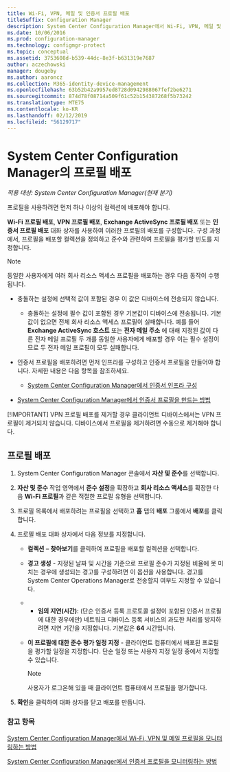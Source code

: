 ```yaml
---
title: Wi-Fi, VPN, 메일 및 인증서 프로필 배포
titleSuffix: Configuration Manager
description: System Center Configuration Manager에서 Wi-Fi, VPN, 메일 및 인증서 프로필을 배포하는 방법을 알아봅니다.
ms.date: 10/06/2016
ms.prod: configuration-manager
ms.technology: configmgr-protect
ms.topic: conceptual
ms.assetid: 3753608d-b539-44dc-8e3f-b631319e7687
author: aczechowski
manager: dougeby
ms.author: aaroncz
ms.collection: M365-identity-device-management
ms.openlocfilehash: 63b52b42a9957ed8728d0942988067fef2be6271
ms.sourcegitcommit: 874d78f08714a509f61c52b154387268f5b73242
ms.translationtype: MTE75
ms.contentlocale: ko-KR
ms.lasthandoff: 02/12/2019
ms.locfileid: "56129717"
---
```

# <a name="deploy-profiles-in-system-center-configuration-manager"></a>System Center Configuration Manager의 프로필 배포

*적용 대상: System Center Configuration Manager(현재 분기)*

프로필을 사용하려면 먼저 하나 이상의 컬렉션에 배포해야 합니다.  

 **Wi-Fi 프로필 배포**, **VPN 프로필 배포**, **Exchange ActiveSync 프로필 배포** 또는 **인증서 프로필 배포** 대화 상자를 사용하여 이러한 프로필의 배포를 구성합니다. 구성 과정에서, 프로필을 배포할 컬렉션을 정의하고 준수와 관련하여 프로필을 평가할 빈도를 지정합니다.  

> [!NOTE]
>  동일한 사용자에게 여러 회사 리소스 액세스 프로필을 배포하는 경우 다음 동작이 수행됩니다.  
> 
> - 충돌하는 설정에 선택적 값이 포함된 경우 이 값은 디바이스에 전송되지 않습니다.  
>   -   충돌하는 설정에 필수 값이 포함된 경우 기본값이 디바이스에 전송됩니다. 기본값이 없으면 전체 회사 리소스 액세스 프로필이 실패합니다. 예를 들어 **Exchange ActiveSync 호스트** 또는 **전자 메일 주소** 에 대해 지정된 값이 다른 전자 메일 프로필 두 개를 동일한 사용자에게 배포할 경우 이는 필수 설정이므로 두 전자 메일 프로필이 모두 실패합니다.  
> 
> - 인증서 프로필을 배포하려면 먼저 인프라를 구성하고 인증서 프로필을 만들어야 합니다. 자세한 내용은 다음 항목을 참조하세요.  
> 
>   -   [System Center Configuration Manager에서 인증서 인프라 구성](certificate-infrastructure.md)  
> - [System Center Configuration Manager에서 인증서 프로필을 만드는 방법](create-certificate-profiles.md)    
> 
> [!IMPORTANT]
>  VPN 프로필 배포를 제거할 경우 클라이언트 디바이스에서는 VPN 프로필이 제거되지 않습니다. 디바이스에서 프로필을 제거하려면 수동으로 제거해야 합니다.

## <a name="deploying--profiles"></a>프로필 배포  


1.  System Center Configuration Manager 콘솔에서 **자산 및 준수**를 선택합니다.  

2.  **자산 및 준수** 작업 영역에서 **준수 설정**을 확장하고 **회사 리소스 액세스**를 확장한 다음 **Wi-Fi 프로필**과 같은 적절한 프로필 유형을 선택합니다.  

3.  프로필 목록에서 배포하려는 프로필을 선택하고 **홈** 탭의 **배포** 그룹에서 **배포**를 클릭합니다.  

4.  프로필 배포 대화 상자에서 다음 정보를 지정합니다.  

    -   **컬렉션** – **찾아보기**를 클릭하여 프로필을 배포할 컬렉션을 선택합니다.  

    -   **경고 생성** - 지정된 날짜 및 시간을 기준으로 프로필 준수가 지정된 비율에 못 미치는 경우에 생성되는 경고를 구성하려면 이 옵션을 사용합니다. 경고를 System Center Operations Manager로 전송할지 여부도 지정할 수 있습니다.  

    -   -   **임의 지연(시간)**: (단순 인증서 등록 프로토콜 설정이 포함된 인증서 프로필에 대한 경우에만) 네트워크 디바이스 등록 서비스의 과도한 처리를 방지하려면 지연 기간을 지정합니다. 기본값은 **64** 시간입니다.  

    -   **이 <type> 프로필에 대한 준수 평가 일정 지정** - 클라이언트 컴퓨터에서 배포된 프로필을 평가할 일정을 지정합니다. 단순 일정 또는 사용자 지정 일정 중에서 지정할 수 있습니다.  

        > [!NOTE]  
        >  사용자가 로그온해 있을 때 클라이언트 컴퓨터에서 프로필을 평가합니다.  

5.  **확인**을 클릭하여 대화 상자를 닫고 배포를 만듭니다.

### <a name="see-also"></a>참고 항목  

[System Center Configuration Manager에서 Wi-Fi, VPN 및 메일 프로필을 모니터링하는 방법](monitor-wifi-email-vpn-profiles.md)

[System Center Configuration Manager에서 인증서 프로필을 모니터링하는 방법](monitor-certificate-profiles.md)
